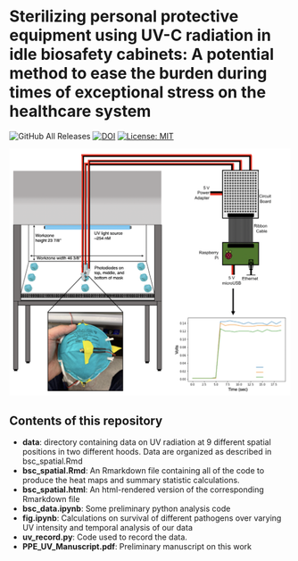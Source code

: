 # Sterilizing personal protective equipment using UV-C radiation in idle biosafety cabinets: A potential method to ease the burden during times of exceptional stress on the healthcare system

![GitHub All Releases](https://img.shields.io/github/downloads/TheoryDivision/covid19_biosafety_cabinet/total) [![DOI](https://zenodo.org/badge/249324287.svg)](https://zenodo.org/badge/latestdoi/249324287) [![License: MIT](https://img.shields.io/badge/License-MIT-yellow.svg)](https://opensource.org/licenses/MIT)


![Schematic of our methods](methods.png)

## Contents of this repository

- **data**: directory containing data on UV radiation at 9 different spatial positions in two different hoods. Data are organized as described in bsc_spatial.Rmd
- **bsc_spatial.Rmd**: An Rmarkdown file containing all of the code to produce the heat maps and summary statistic calculations.
- **bsc_spatial.html**: An html-rendered version of the corresponding Rmarkdown file
- **bsc_data.ipynb**: Some preliminary python analysis code
- **fig.ipynb**: Calculations on survival of different pathogens over varying UV intensity and temporal analysis of our data
- **uv_record.py**: Code used to record the data.
- **PPE_UV_Manuscript.pdf**: Preliminary manuscript on this work
